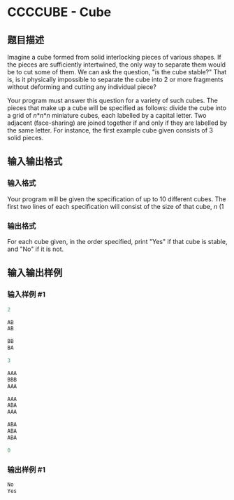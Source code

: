 # CCCCUBE - Cube

## 题目描述

Imagine a cube formed from solid interlocking pieces of various shapes. If the pieces are sufficiently intertwined, the only way to separate them would be to cut some of them. We can ask the question, "is the cube stable?" That is, is it physically impossible to separate the cube into 2 or more fragments without deforming and cutting any individual piece?

Your program must answer this question for a variety of such cubes. The pieces that make up a cube will be specified as follows: divide the cube into a grid of _n_\*_n_\*_n_ miniature cubes, each labelled by a capital letter. Two adjacent (face-sharing) are joined together if and only if they are labelled by the same letter. For instance, the first example cube given consists of 3 solid pieces.

## 输入输出格式

### 输入格式

Your program will be given the specification of up to 10 different cubes. The first two lines of each specification will consist of the size of that cube, _n_ (1

### 输出格式

For each cube given, in the order specified, print "Yes" if that cube is stable, and "No" if it is not.

## 输入输出样例

### 输入样例 #1

```cpp
2

AB
AB

BB
BA

3

AAA
BBB
AAA

AAA
ABA
AAA

ABA
ABA
ABA

0
```


### 输出样例 #1

```cpp
No
Yes
```


